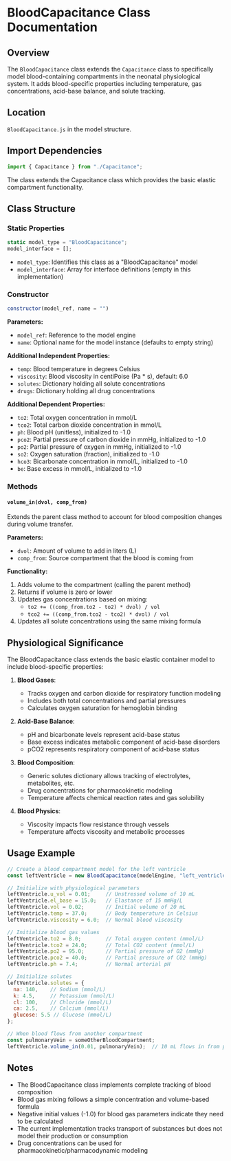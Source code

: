 # BloodCapacitance Class Documentation

## Overview

The `BloodCapacitance` class extends the `Capacitance` class to specifically model blood-containing compartments in the neonatal physiological system. It adds blood-specific properties including temperature, gas concentrations, acid-base balance, and solute tracking.

## Location

`BloodCapacitance.js` in the model structure.

## Import Dependencies

```javascript
import { Capacitance } from "./Capacitance";
```

The class extends the Capacitance class which provides the basic elastic compartment functionality.

## Class Structure

### Static Properties

```javascript
static model_type = "BloodCapacitance";
model_interface = [];
```

- `model_type`: Identifies this class as a "BloodCapacitance" model
- `model_interface`: Array for interface definitions (empty in this implementation)

### Constructor

```javascript
constructor(model_ref, name = "")
```

**Parameters:**
- `model_ref`: Reference to the model engine
- `name`: Optional name for the model instance (defaults to empty string)

**Additional Independent Properties:**
- `temp`: Blood temperature in degrees Celsius
- `viscosity`: Blood viscosity in centiPoise (Pa * s), default: 6.0
- `solutes`: Dictionary holding all solute concentrations
- `drugs`: Dictionary holding all drug concentrations

**Additional Dependent Properties:**
- `to2`: Total oxygen concentration in mmol/L
- `tco2`: Total carbon dioxide concentration in mmol/L
- `ph`: Blood pH (unitless), initialized to -1.0
- `pco2`: Partial pressure of carbon dioxide in mmHg, initialized to -1.0
- `po2`: Partial pressure of oxygen in mmHg, initialized to -1.0
- `so2`: Oxygen saturation (fraction), initialized to -1.0
- `hco3`: Bicarbonate concentration in mmol/L, initialized to -1.0
- `be`: Base excess in mmol/L, initialized to -1.0

### Methods

#### `volume_in(dvol, comp_from)`

Extends the parent class method to account for blood composition changes during volume transfer.

**Parameters:**
- `dvol`: Amount of volume to add in liters (L)
- `comp_from`: Source compartment that the blood is coming from

**Functionality:**
1. Adds volume to the compartment (calling the parent method)
2. Returns if volume is zero or lower
3. Updates gas concentrations based on mixing:
   - `to2 += ((comp_from.to2 - to2) * dvol) / vol`
   - `tco2 += ((comp_from.tco2 - tco2) * dvol) / vol`
4. Updates all solute concentrations using the same mixing formula

## Physiological Significance

The BloodCapacitance class extends the basic elastic container model to include blood-specific properties:

1. **Blood Gases**: 
   - Tracks oxygen and carbon dioxide for respiratory function modeling
   - Includes both total concentrations and partial pressures
   - Calculates oxygen saturation for hemoglobin binding

2. **Acid-Base Balance**:
   - pH and bicarbonate levels represent acid-base status
   - Base excess indicates metabolic component of acid-base disorders
   - pCO2 represents respiratory component of acid-base status

3. **Blood Composition**:
   - Generic solutes dictionary allows tracking of electrolytes, metabolites, etc.
   - Drug concentrations for pharmacokinetic modeling
   - Temperature affects chemical reaction rates and gas solubility

4. **Blood Physics**:
   - Viscosity impacts flow resistance through vessels
   - Temperature affects viscosity and metabolic processes

## Usage Example

```javascript
// Create a blood compartment model for the left ventricle
const leftVentricle = new BloodCapacitance(modelEngine, "left_ventricle");

// Initialize with physiological parameters
leftVentricle.u_vol = 0.01;     // Unstressed volume of 10 mL
leftVentricle.el_base = 15.0;   // Elastance of 15 mmHg/L
leftVentricle.vol = 0.02;       // Initial volume of 20 mL
leftVentricle.temp = 37.0;      // Body temperature in Celsius
leftVentricle.viscosity = 6.0;  // Normal blood viscosity

// Initialize blood gas values
leftVentricle.to2 = 8.0;        // Total oxygen content (mmol/L)
leftVentricle.tco2 = 24.0;      // Total CO2 content (mmol/L)
leftVentricle.po2 = 95.0;       // Partial pressure of O2 (mmHg)
leftVentricle.pco2 = 40.0;      // Partial pressure of CO2 (mmHg)
leftVentricle.ph = 7.4;         // Normal arterial pH

// Initialize solutes
leftVentricle.solutes = {
  na: 140,    // Sodium (mmol/L)
  k: 4.5,     // Potassium (mmol/L)
  cl: 100,    // Chloride (mmol/L)
  ca: 2.5,    // Calcium (mmol/L)
  glucose: 5.5 // Glucose (mmol/L)
};

// When blood flows from another compartment
const pulmonaryVein = someOtherBloodCompartment;
leftVentricle.volume_in(0.01, pulmonaryVein);  // 10 mL flows in from pulmonary vein
```

## Notes

- The BloodCapacitance class implements complete tracking of blood composition
- Blood gas mixing follows a simple concentration and volume-based formula
- Negative initial values (-1.0) for blood gas parameters indicate they need to be calculated
- The current implementation tracks transport of substances but does not model their production or consumption
- Drug concentrations can be used for pharmacokinetic/pharmacodynamic modeling
